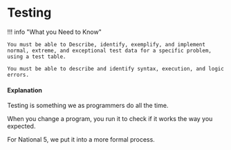# Testing

!!! info "What you Need to Know"

    You must be able to Describe, identify, exemplify, and implement normal, extreme, and exceptional test data for a specific problem, using a test table.

    You must be able to describe and identify syntax, execution, and logic errors.

#### Explanation

Testing is something we as programmers do all the time. 

When you change a program, you run it to check if it works the way you expected. 

For National 5, we put it into a more formal process.
